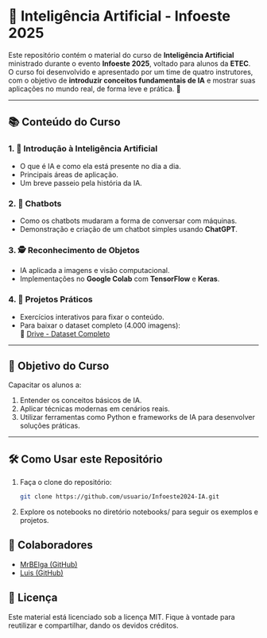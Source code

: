 # 🤖 Inteligência Artificial - Infoeste 2025

Este repositório contém o material do curso de **Inteligência Artificial** ministrado durante o evento **Infoeste 2025**, voltado para alunos da **ETEC**.  
O curso foi desenvolvido e apresentado por um time de quatro instrutores, com o objetivo de **introduzir conceitos fundamentais de IA** e mostrar suas aplicações no mundo real, de forma leve e prática. 🚀

---

## 📚 **Conteúdo do Curso**

### 1. 🧠 **Introdução à Inteligência Artificial**
- O que é IA e como ela está presente no dia a dia.
- Principais áreas de aplicação.
- Um breve passeio pela história da IA.

### 2. 💬 **Chatbots**
- Como os chatbots mudaram a forma de conversar com máquinas.
- Demonstração e criação de um chatbot simples usando **ChatGPT**.

### 3. 🕵️ **Reconhecimento de Objetos**
- IA aplicada a imagens e visão computacional.
- Implementações no **Google Colab** com **TensorFlow** e **Keras**.

### 4. 🧩 **Projetos Práticos**
- Exercícios interativos para fixar o conteúdo.
- Para baixar o dataset completo (4.000 imagens):  
  📁 [Drive - Dataset Completo](https://drive.google.com/drive/folders/1r1Fs2HXxHeQIbuJ0b2bZzo7TfuTTARU1?usp=drive_link)

---

## 🎯 **Objetivo do Curso**

Capacitar os alunos a:
1. Entender os conceitos básicos de IA.
2. Aplicar técnicas modernas em cenários reais.
3. Utilizar ferramentas como Python e frameworks de IA para desenvolver soluções práticas.

---

## 🛠️ **Como Usar este Repositório**

1. Faça o clone do repositório:
   ```bash
   git clone https://github.com/usuario/Infoeste2024-IA.git
2. Explore os notebooks no diretório notebooks/ para seguir os exemplos e projetos.

## 🤝 **Colaboradores**
- [MrBElga (GitHub)](https://github.com/MrBElga)
- [Luis (GitHub)](https://github.com/yuisilumi)




## 📄 **Licença**
Este material está licenciado sob a licença MIT. Fique à vontade para reutilizar e compartilhar, dando os devidos créditos.

